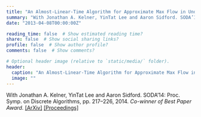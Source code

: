 ```yaml
---
title: "An Almost-Linear-Time Algorithm for Approximate Max Flow in Undirected Graphs, and its Multicommodity Generalizations"
summary: "With Jonathan A. Kelner, YinTat Lee and Aaron Sidford. SODA’14: Proc. Symp. on Discrete Algorithms, pp. 217–226, 2014. *Co-winner of Best Paper Award.* [[ArXiv]](http://arxiv.org/abs/1304.2338) [[Proceedings]](http://epubs.siam.org/doi/pdf/10.1137/1.9781611973402.16)"
date: "2013-04-08T00:00:00Z"

reading_time: false  # Show estimated reading time?
share: false  # Show social sharing links?
profile: false  # Show author profile?
comments: false  # Show comments?

# Optional header image (relative to `static/media/` folder).
header:
  caption: "An Almost-Linear-Time Algorithm for Approximate Max Flow in Undirected Graphs, and its Multicommodity Generalizations"
  image: ""
---
```


With Jonathan A. Kelner, YinTat Lee and Aaron Sidford. SODA’14: Proc. Symp. on Discrete Algorithms, pp. 217–226, 2014. *Co-winner of Best Paper Award.* [[ArXiv]](http://arxiv.org/abs/1304.2338) [[Proceedings]](http://epubs.siam.org/doi/pdf/10.1137/1.9781611973402.16)